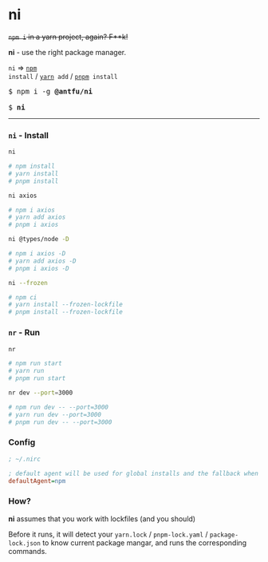 # ni

~~`npm i` in a yarn project, again? F**k!~~

**ni** - use the right package manager.

`ni` => <code><a href='https://docs.npmjs.com/cli/v6/commands/npm'>npm</a> install</code> / <code><a href='https://yarnpkg.com'>yarn</a> add</code> / <code><a href='https://pnpm.js.org/en/'>pnpm</a> install</code>

<pre>
$ npm i -g <b>@antfu/ni</b>

$ <b>ni</b>
</pre>

---


### `ni` - Install

```bash
ni

# npm install
# yarn install
# pnpm install
```

```bash
ni axios

# npm i axios
# yarn add axios
# pnpm i axios
```

```bash
ni @types/node -D

# npm i axios -D
# yarn add axios -D
# pnpm i axios -D
```

```bash
ni --frozen

# npm ci
# yarn install --frozen-lockfile
# pnpm install --frozen-lockfile
```

### `nr` - Run

```bash
nr

# npm run start
# yarn run
# pnpm run start
```

```bash
nr dev --port=3000

# npm run dev -- --port=3000
# yarn run dev --port=3000
# pnpm run dev -- --port=3000
```

### Config

```ini
; ~/.nirc

; default agent will be used for global installs and the fallback when no lock found.
defaultAgent=npm
```

### How?

**ni** assumes that you work with lockfiles (and you should)

Before it runs, it will detect your `yarn.lock` / `pnpm-lock.yaml` / `package-lock.json` to know current package mangar, and runs the corresponding commands.
